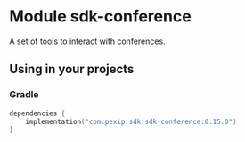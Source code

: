 # Module sdk-conference

A set of tools to interact with conferences.

## Using in your projects

### Gradle

```kotlin
dependencies {
    implementation("com.pexip.sdk:sdk-conference:0.15.0")
}
```
